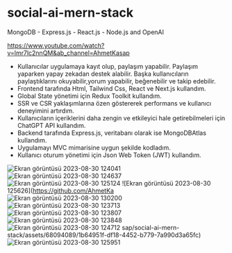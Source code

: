 # social-ai-mern-stack
MongoDB - Express.js - React.js - Node.js and OpenAI

https://www.youtube.com/watch?v=lmr7lc2nnQM&ab_channel=AhmetKasap

- Kullanıcılar uygulamaya kayıt olup, paylaşım yapabilir. Paylaşım yaparken yapay zekadan destek alabilir. Başka kullanıcıların paylaştıklarını okuyabilir,yorum yapabilir, beğenebilir ve takip edebilir.
- Frontend tarafında Html, Tailwind Css, React ve Next.js kullandım.
- Global State yönetimi için Redux Toolkit kullandım.
- SSR ve CSR  yaklaşımlarına özen göstererek performans ve kullanıcı deneyimini artırdım.
- Kullanıcıların içeriklerini daha zengin ve etkileyici hale getirebilmeleri için ChatGPT API kullandım.
- Backend tarafında Express.js, veritabanı olarak ise MongoDBAtlas kullandım.
- Uygulamayı MVC mimarisine uygun şekilde kodladım.
- Kullanıcı oturum yönetimi için Json Web Token (JWT) kullandım.


![Ekran görüntüsü 2023-08-30 124041](https://github.com/AhmetKasap/social-ai-mern-stack/assets/68094089/5537f95f-6fed-40d5-a971-8de89f646fc2)
![Ekran görüntüsü 2023-08-30 124637](https://github.com/AhmetKasap/social-ai-mern-stack/assets/68094089/bc1c977d-e61a-4e39-b37c-a2282b6bd1fc)
![Ekran görüntüsü 2023-08-30 125124](https://github.com/AhmetKasap/social-ai-mern-stack/assets/68094089/6209d93c-85c3-4ddb-b480-39c9974ca1c1)
![Ekran görüntüsü 2023-08-30 125626](https://github.com/AhmetKa
![Ekran görüntüsü 2023-08-30 130200](https://github.com/AhmetKasap/social-ai-mern-stack/assets/68094089/12067b35-c93d-4e41-bc12-54a913366dc3)
![Ekran görüntüsü 2023-08-30 123713](https://github.com/AhmetKasap/social-ai-mern-stack/assets/68094089/dc6f5c6e-602b-4f54-8af6-eaadfebd8839)
![Ekran görüntüsü 2023-08-30 123807](https://github.com/AhmetKasap/social-ai-mern-stack/assets/68094089/140b2661-5b70-42a6-ae9e-459855993ffb)
![Ekran görüntüsü 2023-08-30 123848](https://github.com/AhmetKasap/social-ai-mern-stack/assets/68094089/76fefc51-3124-4182-a492-7b9027a06ed5)
![Ekran görüntüsü 2023-08-30 124712](https://github.com/AhmetKasap/social-ai-mern-stack/assets/68094089/1e85f69a-eb92-4395-b884-624d78b55055)
sap/social-ai-mern-stack/assets/68094089/1b64951f-df18-4452-b779-7a990d3a65fc)
![Ekran görüntüsü 2023-08-30 125951](https://github.com/AhmetKasap/social-ai-mern-stack/assets/68094089/4ea0bfef-8602-44cc-a89b-479ccc0dcce6)

